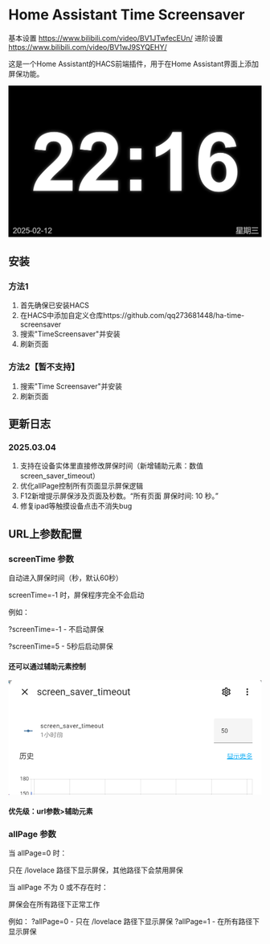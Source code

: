 # Home Assistant Time Screensaver

基本设置 https://www.bilibili.com/video/BV1JTwfecEUn/
进阶设置 https://www.bilibili.com/video/BV1wJ9SYQEHY/

这是一个Home Assistant的HACS前端插件，用于在Home Assistant界面上添加屏保功能。

![alt text](img/image.png)
## 安装
### 方法1
1. 首先确保已安装HACS
2. 在HACS中添加自定义仓库https://github.com/qq273681448/ha-time-screensaver
3. 搜索"TimeScreensaver"并安装
4. 刷新页面
### 方法2【暂不支持】
1. 搜索"Time Screensaver"并安装
2. 刷新页面

## 更新日志
### 2025.03.04
1. 支持在设备实体里直接修改屏保时间（新增辅助元素：数值screen_saver_timeout）
2. 优化allPage控制所有页面显示屏保逻辑
3. F12新增提示屏保涉及页面及秒数。“所有页面 屏保时间: 10 秒。”
4. 修复ipad等触摸设备点击不消失bug



## URL上参数配置
### screenTime 参数
自动进入屏保时间（秒，默认60秒）

screenTime=-1 时，屏保程序完全不会启动

例如：

?screenTime=-1 - 不启动屏保

?screenTime=5 - 5秒后启动屏保

#### 还可以通过辅助元素控制
![Alt text](img/image2.png)

#### 优先级：url参数>辅助元素

### allPage 参数


当 allPage=0 时：

只在 /lovelace 路径下显示屏保，其他路径下会禁用屏保

当 allPage 不为 0 或不存在时：

屏保会在所有路径下正常工作

例如：
?allPage=0 - 只在 /lovelace 路径下显示屏保
?allPage=1 - 在所有路径下显示屏保
